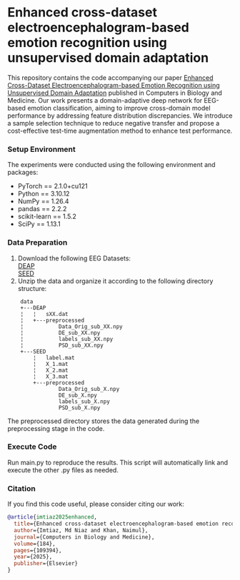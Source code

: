 # Enhanced cross-dataset electroencephalogram-based emotion recognition using unsupervised domain adaptation
This repository contains the code accompanying our paper [Enhanced Cross-Dataset Electroencephalogram-based Emotion Recognition using Unsupervised Domain Adaptation](https://www.sciencedirect.com/science/article/pii/S0010482524014793) published in Computers in Biology and Medicine. Our work presents a domain-adaptive deep network for EEG-based emotion classification, aiming to improve cross-domain model performance by addressing feature distribution discrepancies. We introduce a sample selection technique to reduce negative transfer and propose a cost-effective test-time augmentation method to enhance test performance.

### Setup Environment

The experiments were conducted using the following environment and packages:

- PyTorch == 2.1.0+cu121<br />
- Python == 3.10.12<br />
- NumPy == 1.26.4<br />
- pandas == 2.2.2<br />
- scikit-learn == 1.5.2<br />
- SciPy == 1.13.1

### Data Preparation

1.	Download the following EEG Datasets:<br />
 [DEAP](https://www.eecs.qmul.ac.uk/mmv/datasets/deap/download.html)<br />
 [SEED](https://bcmi.sjtu.edu.cn/home/seed/)<br />
2.	Unzip the data and organize it according to the following directory structure:<br />
```
    data
    +---DEAP
    ¦   ¦   sXX.dat
    ¦   +---preprocessed
    ¦           Data_Orig_sub_XX.npy
    ¦           DE_sub_XX.npy
    ¦           labels_sub_XX.npy
    ¦           PSD_sub_XX.npy       
    +---SEED
        ¦   label.mat
        ¦   X_1.mat
        ¦   X_2.mat
        ¦   X_3.mat 
        +---preprocessed
                Data_Orig_sub_X.npy
                DE_sub_X.npy
                labels_sub_X.npy
                PSD_sub_X.npy
 ```               

The preprocessed directory stores the data generated during the preprocessing stage in the code.

### Execute Code
Run main.py to reproduce the results. This script will automatically link and execute the other .py files as needed.


### Citation
If you find this code useful, please consider citing our work:

```bibtex
@article{imtiaz2025enhanced,
  title={Enhanced cross-dataset electroencephalogram-based emotion recognition using unsupervised domain adaptation},
  author={Imtiaz, Md Niaz and Khan, Naimul},
  journal={Computers in Biology and Medicine},
  volume={184},
  pages={109394},
  year={2025},
  publisher={Elsevier}
}


